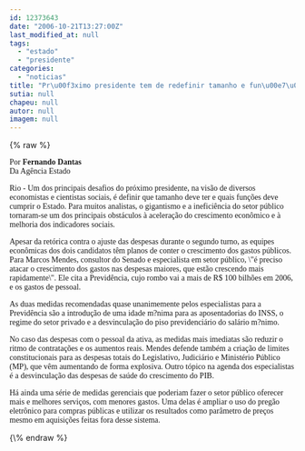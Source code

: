 ```yaml
---
id: 12373643
date: "2006-10-21T13:27:00Z"
last_modified_at: null
tags:
  - "estado"
  - "presidente"
categories:
  - "noticias"
title: "Pr\u00f3ximo presidente tem de redefinir tamanho e fun\u00e7\u00f5es do Estado"
sutia: null
chapeu: null
autor: null
imagem: null
---
```

{\% raw %}
<p><P><FONT face=Verdana>Por <STRONG>Fernando Dantas</STRONG><BR>Da Agência Estado</FONT></P></p>
<p><P><FONT face=Verdana>Rio - Um dos principais desafios do próximo presidente, na visão de diversos economistas e cientistas sociais, é definir que tamanho deve ter e quais funções deve cumprir o Estado. Para muitos analistas, o gigantismo e a ineficiência do setor público tornaram-se um dos principais obstáculos à aceleração do crescimento econômico e à melhoria dos indicadores sociais.</FONT></P></p>
<p><P><FONT face=Verdana>Apesar da retórica contra o ajuste das despesas durante o segundo turno, as equipes econômicas dos dois candidatos têm planos de conter o crescimento dos gastos públicos. Para Marcos Mendes, consultor do Senado e especialista em setor público, \"é preciso atacar o crescimento dos gastos nas despesas maiores, que estão crescendo mais rapidamente\". Ele cita a Previdência, cujo rombo vai a mais de R$ 100 bilhões em 2006, e os gastos de pessoal. </FONT></P></p>
<p><P><FONT face=Verdana>As duas medidas recomendadas quase unanimemente pelos especialistas para a Previdência são a introdução de uma idade m?nima para as aposentadorias do INSS, o regime do setor privado e a desvinculação do piso previdenciário do salário m?nimo.</FONT></P></p>
<p><P><FONT face=Verdana>No caso das despesas com o pessoal da ativa, as medidas mais imediatas são reduzir o ritmo de contratações e os aumentos reais. Mendes defende também a criação de limites constitucionais para as despesas totais do Legislativo, Judiciário e Ministério Público (MP), que vêm aumentando de forma explosiva. Outro tópico na agenda dos especialistas é a desvinculação das despesas de saúde do crescimento do PIB.</FONT></P></p>
<p><P><FONT face=Verdana>Há ainda uma série de medidas gerenciais que poderiam fazer o setor público oferecer mais e melhores serviços, com menores gastos. Uma delas é ampliar o uso do pregão eletrônico para compras públicas e utilizar os resultados como parâmetro de preços mesmo em aquisições feitas fora desse sistema.</FONT></P> </p>
{\% endraw %}
